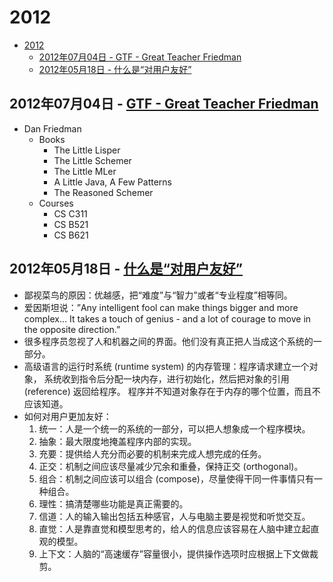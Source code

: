 # 2012

- [2012](#2012)
  - [2012年07月04日 - GTF - Great Teacher Friedman](#2012年07月04日---gtf---great-teacher-friedman)
  - [2012年05月18日 - 什么是“对用户友好”](#2012年05月18日---什么是对用户友好)

## 2012年07月04日 - [GTF - Great Teacher Friedman](http://www.yinwang.org/blog-cn/2012/07/04/dan-friedman)

- Dan Friedman
  - Books
    - The Little Lisper
    - The Little Schemer
    - The Little MLer
    - A Little Java, A Few Patterns
    - The Reasoned Schemer
  - Courses
    - CS C311
    - CS B521
    - CS B621

## 2012年05月18日 - [什么是“对用户友好”](http://www.yinwang.org/blog-cn/2012/05/18/user-friendliness)

- 鄙视菜鸟的原因：优越感，把“难度”与“智力”或者“专业程度”相等同。
- 爱因斯坦说：”Any intelligent fool can make things bigger and more complex… It
  takes a touch of genius - and a lot of courage to move in the opposite
  direction.”
- 很多程序员忽视了人和机器之间的界面。他们没有真正把人当成这个系统的一部分。
- 高级语言的运行时系统 (runtime system) 的内存管理：程序请求建立一个对象，
  系统收到指令后分配一块内存，进行初始化，然后把对象的引用 (reference) 返回给程序。
  程序并不知道对象存在于内存的哪个位置，而且不应该知道。
- 如何对用户更加友好：
  1. 统一：人是一个统一的系统的一部分，可以把人想象成一个程序模块。
  2. 抽象：最大限度地掩盖程序内部的实现。
  3. 充要：提供给人充分而必要的机制来完成人想完成的任务。
  4. 正交：机制之间应该尽量减少冗余和重叠，保持正交 (orthogonal)。
  5. 组合：机制之间应该可以组合 (compose)，尽量使得干同一件事情只有一种组合。
  6. 理性：搞清楚哪些功能是真正需要的。
  7. 信道：人的输入输出包括五种感官，人与电脑主要是视觉和听觉交互。
  8. 直觉：人是靠直觉和模型思考的，给人的信息应该容易在人脑中建立起直观的模型。
  9. 上下文：人脑的“高速缓存”容量很小，提供操作选项时应根据上下文做裁剪。
